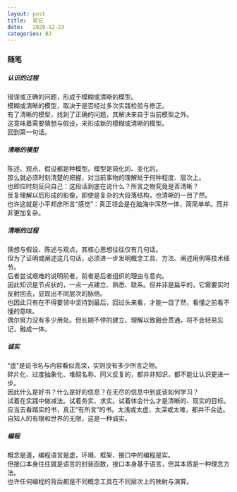 ```yaml
---
layout: post
title:  笔记
date:   2020-12-23
categories: BJ
---
```


### 随笔

##### 认识的过程

错误或正确的问题，形成于模糊或清晰的模型。  
模糊或清晰的模型，取决于是否经过多次实践检验与修正。  
有了清晰的模型，找到了正确的问题，其解决来自于当前模型之外。  
这意味着需要猜想与假设，来形成新的模糊或清晰的模型。  
回到第一句话。

##### 清晰的模型

陈述、观点、假设都是种模型。模型是简化的、变化的。  
那么就必须时刻清楚的把握，对当前事物的理解处于何种程度、层次上。  
也即应时刻反问自己：这段话到底在说什么？所言之物究竟是否清晰？  
反复理解以后形成的影像，即使是复杂的大段落结构，也清晰的一目了然。  
也许这就是小平邦彦所言“感觉”：真正领会是在脑海中浑然一体，简简单单。而并非更加复杂。

##### 清晰的过程

猜想与假设、陈述与观点，其核心思想往往仅有几句话。  
但为了证明或阐述这几句话，必须进一步发明概念工具、方法、阐述用例等技术细节。  
后者尝试艰难的说明前者，前者是后者组织的理由与意向。  
因此知识是节点状的，一点一点建立、熟悉、联系。但并非是扁平的，它需要实时反射回去，显现出不同层次的脉络。  
也因此只有在不得要领中坚持到最后，回过头来看，才能一目了然，看懂之前看不懂的意味。  
偶尔努力没有多少用处。但长期不停的建立、理解以致融会贯通，将不会轻易忘记，融成一体。

##### 诚实

“虚”是说书名与内容看似高深，实则没有多少所言之物。  
碎片化、过度抽象化、堆砌名称、同义反复的，都并非知识，都不能让认识更进一步。  
因此什么是好书？什么是好的信息？在无尽的信息中到底该如何学习？  
试着在实践中做减法。试着务实、求实。试着体会什么才是清晰的、现实的目标。  
应当去看踏实的书，真正“有所言”的书。太浅或太虚，太深或太难，都并不合适。  
自知人的有限和世界的无限，这是一种诚实。

##### 编程
概念是道，编程语言是虚，环境、框架、接口中的编程是实。  
但接口本身往往就是语言的封装函数，接口本身基于语言，但其本质是一种理念方法。  
也许任何编程的背后都是不同概念工具在不同层次上的映射与演算。